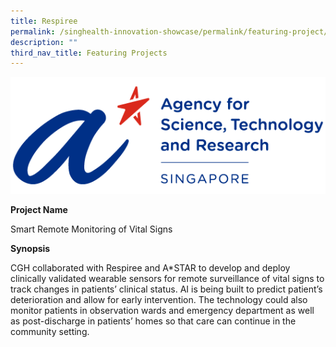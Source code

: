 ```yaml
---
title: Respiree
permalink: /singhealth-innovation-showcase/permalink/featuring-project/respiree/
description: ""
third_nav_title: Featuring Projects
---
```


![astar Singapore](/images/astar%20singapore.png) 


**Project Name**

 Smart Remote Monitoring of Vital Signs

**Synopsis**

CGH collaborated with Respiree and A\*STAR to develop and deploy clinically validated wearable sensors for remote surveillance of vital signs to track changes in patients’ clinical status. AI is being built to predict patient’s deterioration and allow for early intervention. The technology could also monitor patients in observation wards and emergency department as well as post-discharge in patients’ homes so that care can continue in the community setting.